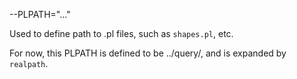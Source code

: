 --PLPATH="..." 

Used to define path to .pl files, such as `shapes.pl`, etc.

For now, this PLPATH is defined to be ../query/, and is expanded by `realpath`.
